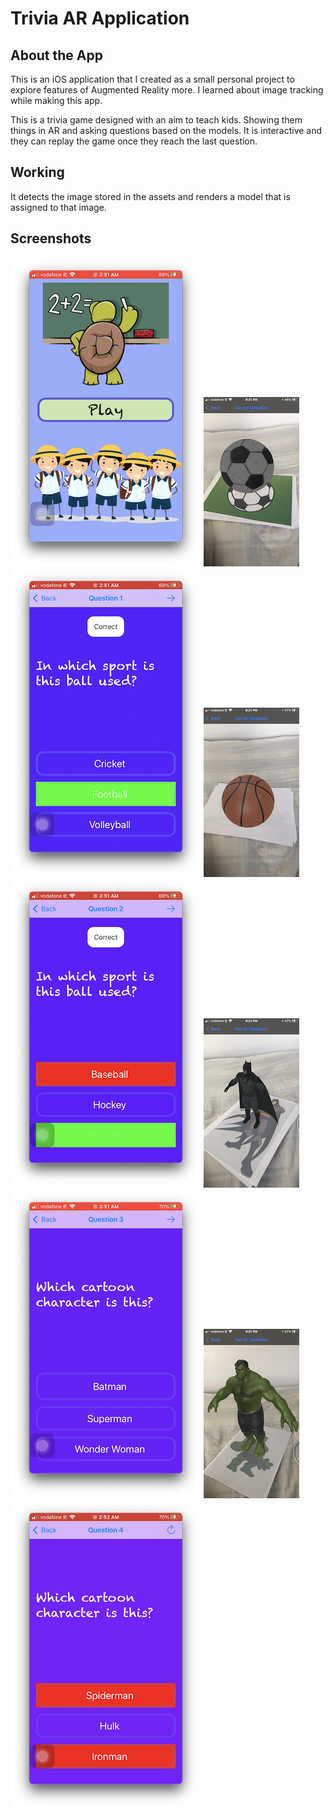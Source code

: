 # Trivia AR Application

## About the App

This is an iOS application that I created as a small personal project to explore features of Augmented Reality more. I learned about image tracking while making this app.

This is a trivia game designed with an aim to teach kids. Showing them things in AR and asking questions based on the models. It is interactive and they can replay the game once they reach the last question.

## Working

It detects the image stored in the assets and renders a model that is assigned to that image.

## Screenshots

![h](h.png)
![fb](fb.PNG)
![q1](q1.png)
![bb](bb.PNG)
![q2](q2.png)
![bm](bm.PNG)
![q3](q3.png)
![hk](hk.PNG)
![q4](q4.png)


